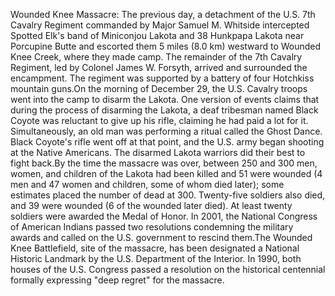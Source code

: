 Wounded Knee Massacre: The previous day, a detachment of the U.S. 7th Cavalry Regiment commanded by Major Samuel M. Whitside intercepted Spotted Elk's band of Miniconjou Lakota and 38 Hunkpapa Lakota near Porcupine Butte and escorted them 5 miles (8.0 km) westward to Wounded Knee Creek, where they made camp. The remainder of the 7th Cavalry Regiment, led by Colonel James W. Forsyth, arrived and surrounded the encampment. The regiment was supported by a battery of four Hotchkiss mountain guns.On the morning of December 29, the U.S. Cavalry troops went into the camp to disarm the Lakota. One version of events claims that during the process of disarming the Lakota, a deaf tribesman named Black Coyote was reluctant to give up his rifle, claiming he had paid a lot for it. Simultaneously, an old man was performing a ritual called the Ghost Dance. Black Coyote's rifle went off at that point, and the U.S. army began shooting at the Native Americans. The disarmed Lakota warriors did their best to fight back.By the time the massacre was over, between 250 and 300 men, women, and children of the Lakota had been killed and 51 were wounded (4 men and 47 women and children, some of whom died later); some estimates placed the number of dead at 300. Twenty-five soldiers also died, and 39 were wounded (6 of the wounded later died). At least twenty soldiers were awarded the Medal of Honor. In 2001, the National Congress of American Indians passed two resolutions condemning the military awards and called on the U.S. government to rescind them.The Wounded Knee Battlefield, site of the massacre, has been designated a National Historic Landmark by the U.S. Department of the Interior. In 1990, both houses of the U.S. Congress passed a resolution on the historical centennial formally expressing "deep regret" for the massacre.
